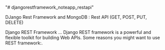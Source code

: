 "# djangorestframework_noteapp_restapi" 

DJango Rest Framework and MongoDB : Rest API (GET, POST, PUT, DELETE)


Django REST Framework ... Django REST framework is a powerful and flexible toolkit for building Web APIs. Some reasons you might want to use REST framework:.